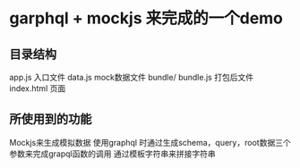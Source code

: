# garphql + mockjs 来完成的一个demo

## 目录结构
app.js 入口文件
data.js mock数据文件
bundle/
  bundle.js 打包后文件
  index.html 页面

## 所使用到的功能
Mockjs来生成模拟数据
使用graphql 时通过生成schema，query，root数据三个参数来完成grapql函数的调用
通过模板字符串来拼接字符串

